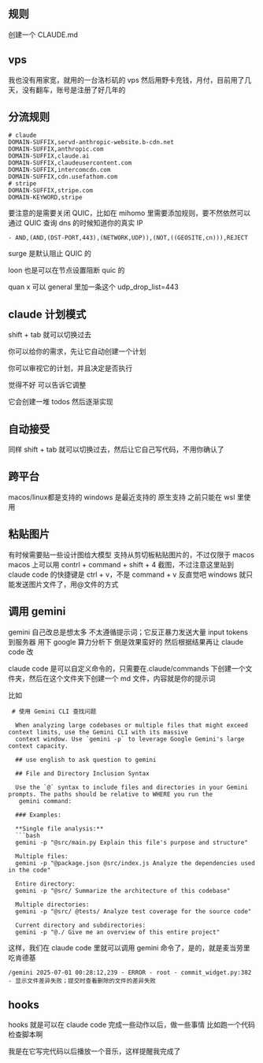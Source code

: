 ## 规则

创建一个 CLAUDE.md

## vps

我也没有用家宽，就用的一台洛杉矶的 vps 然后用野卡充钱，月付，目前用了几天，没有翻车，账号是注册了好几年的

## 分流规则

```
# claude
DOMAIN-SUFFIX,servd-anthropic-website.b-cdn.net
DOMAIN-SUFFIX,anthropic.com
DOMAIN-SUFFIX,claude.ai
DOMAIN-SUFFIX,claudeusercontent.com
DOMAIN-SUFFIX,intercomcdn.com
DOMAIN-SUFFIX,cdn.usefathom.com
# stripe
DOMAIN-SUFFIX,stripe.com
DOMAIN-KEYWORD,stripe
```

要注意的是需要关闭 QUIC，比如在 mihomo 里需要添加规则，要不然依然可以通过 QUIC 查询 dns 的时候知道你的真实 IP

`- AND,(AND,(DST-PORT,443),(NETWORK,UDP)),(NOT,((GEOSITE,cn))),REJECT`

surge 是默认阻止 QUIC 的

loon 也是可以在节点设置阻断 quic 的

quan x 可以 general 里加一条这个
udp_drop_list=443

## claude 计划模式

shift + tab 就可以切换过去

你可以给你的需求，先让它自动创建一个计划

你可以审视它的计划，并且决定是否执行

觉得不好 可以告诉它调整

它会创建一堆 todos 然后逐渐实现

## 自动接受

同样 shift + tab 就可以切换过去，然后让它自己写代码，不用你确认了

## 跨平台

macos/linux都是支持的
windows 是最近支持的 原生支持 之前只能在 wsl 里使用

## 粘贴图片
有时候需要贴一些设计图给大模型
支持从剪切板粘贴图片的，不过仅限于 macos
macos 上可以用 contrl + command + shift + 4 截图，不过注意这里贴到 claude code 的快捷键是 ctrl + v，不是 command + v
反直觉吧
windows 就只能发送图片文件了，用@文件的方式


## 调用 gemini
gemini 自己改总是想太多 不太遵循提示词；它反正暴力发送大量 input tokens 到服务器 用下 google 算力分析下 倒是效果蛮好的
然后根据结果再让 claude code 改

claude code 是可以自定义命令的，只需要在.claude/commands 下创建一个文件夹，然后在这个文件夹下创建一个 md 文件，内容就是你的提示词

比如
```
 # 使用 Gemini CLI 查找问题

  When analyzing large codebases or multiple files that might exceed context limits, use the Gemini CLI with its massive
  context window. Use `gemini -p` to leverage Google Gemini's large context capacity.

  ## use english to ask question to gemini

  ## File and Directory Inclusion Syntax

  Use the `@` syntax to include files and directories in your Gemini prompts. The paths should be relative to WHERE you run the
   gemini command:

  ### Examples:

  **Single file analysis:**
  ```bash
  gemini -p "@src/main.py Explain this file's purpose and structure"

  Multiple files:
  gemini -p "@package.json @src/index.js Analyze the dependencies used in the code"

  Entire directory:
  gemini -p "@src/ Summarize the architecture of this codebase"

  Multiple directories:
  gemini -p "@src/ @tests/ Analyze test coverage for the source code"

  Current directory and subdirectories:
  gemini -p "@./ Give me an overview of this entire project"
```

这样，我们在 claude code 里就可以调用 gemini 命令了，是的，就是麦当劳里吃肯德基

`/gemini 2025-07-01 00:28:12,239 - ERROR - root - commit_widget.py:382 - 显示文件差异失败；提交时查看删除的文件的差异失败`

## hooks

hooks 就是可以在 claude code 完成一些动作以后，做一些事情
比如跑一个代码检查脚本啊

我是在它写完代码以后播放一个音乐，这样提醒我完成了